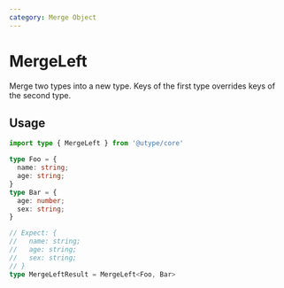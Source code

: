 ```yaml
---
category: Merge Object
---
```


# MergeLeft

Merge two types into a new type. Keys of the first type overrides keys of the second type.

## Usage

```ts
import type { MergeLeft } from '@utype/core'

type Foo = {
  name: string;
  age: string;
}
type Bar = {
  age: number;
  sex: string;
}

// Expect: {
//   name: string;
//   age: string;
//   sex: string;
// }
type MergeLeftResult = MergeLeft<Foo, Bar>
```
